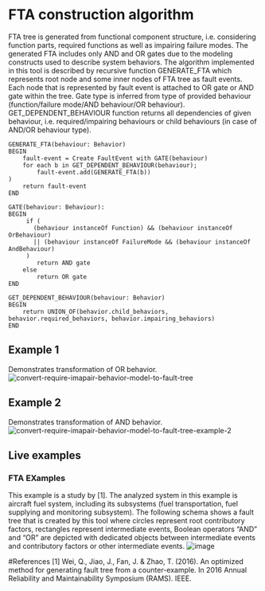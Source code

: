 # FTA construction algorithm

FTA tree is generated from functional component structure, i.e. considering function parts, required functions
as well as impairing failure modes. The generated FTA includes only AND and OR gates due to the
modeling constructs used to describe system behaviors. The algorithm implemented in this tool is described by recursive function GENERATE_FTA which represents root node and some inner nodes of FTA tree as fault events. Each node that is represented by fault event is attached to OR gate or AND
gate within the tree. Gate type is inferred from type of provided behaviour (function/failure mode/AND
behaviour/OR behaviour). GET_DEPENDENT_BEHAVIOUR function returns all dependencies of
given behaviour, i.e. required/impairing behaviours or child behaviours (in case of AND/OR behaviour
type). 

```
GENERATE_FTA(behaviour: Behavior)
BEGIN
	fault-event = Create FaultEvent with GATE(behaviour)
	for each b in GET_DEPENDENT_BEHAVIOUR(behaviour);
		fault-event.add(GENERATE_FTA(b))	
)
	return fault-event
END
```

```
GATE(behaviour: Behaviour):
BEGIN
     if (
       (behaviour instanceOf Function) && (behaviour instanceOf OrBehaviour) 
       || (behaviour instanceOf FailureMode && (behaviour instanceOf AndBehaviour)
     ) 
		return AND gate
	else
		return OR gate
END

```
```
GET_DEPENDENT_BEHAVIOUR(behaviour: Behavior)
BEGIN
	return UNION_OF(behavior.child_behaviors, behavior.required_behaviors, behavior.impairing_behaviors)
END
```

## Example 1
Demonstrates transformation of OR behavior.
![convert-require-imapair-behavior-model-to-fault-tree](https://user-images.githubusercontent.com/18463762/134146813-8a257931-26bb-4350-b954-c29ac7601c9c.png)

## Example 2
Demonstrates transformation of AND behavior.
![convert-require-imapair-behavior-model-to-fault-tree-example-2](https://user-images.githubusercontent.com/18463762/137472141-065769d1-8f6c-4267-ac5e-4fc85c16a0c4.png)

## Live examples
### FTA EXamples
This example is a study by [1]. The analyzed system in this example is aircraft fuel system, including its subsystems (fuel transportation, fuel supplying and monitoring subsystem).  The following schema shows a fault tree that is created by this tool where circles represent root contributory factors, rectangles represent intermediate events, Boolean operators “AND” and “OR” are depicted with dedicated objects between intermediate events and contributory factors or other intermediate events.
![image](https://user-images.githubusercontent.com/30232007/159119541-9a755fb0-93b6-42ba-a185-9fd1beb13dfd.png)


#References
[1] Wei, Q., Jiao, J., Fan, J. & Zhao, T. (2016). An optimized method for generating fault tree from a counter-example. In 2016
Annual Reliability and Maintainability Symposium (RAMS). IEEE.

